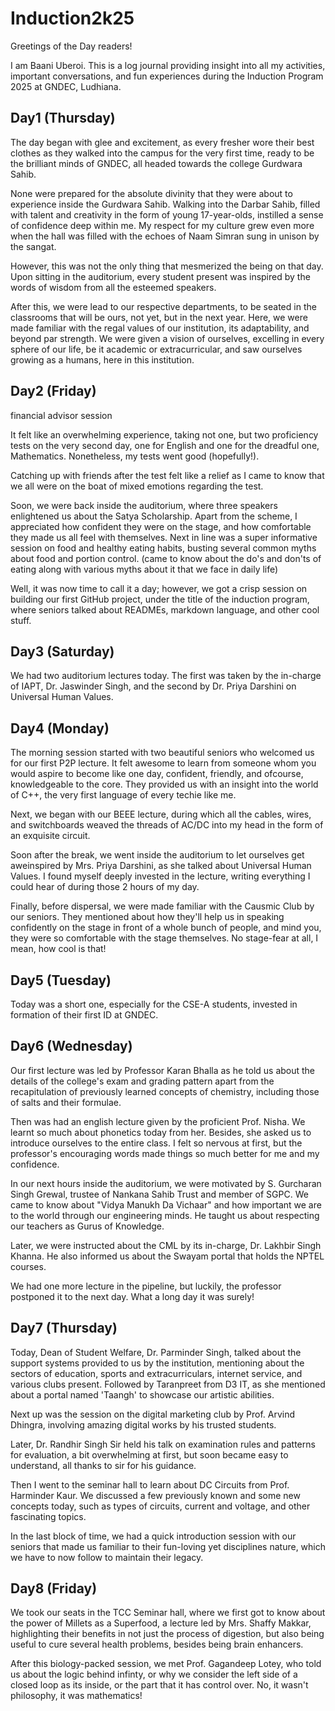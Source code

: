 # Induction2k25

Greetings of the Day readers!


I am Baani Uberoi. This is a log journal providing insight into all my activities, important conversations, and fun experiences during the Induction Program 2025 at GNDEC, Ludhiana. 


## Day1 (Thursday)
The day began with glee and excitement, as every fresher wore their best clothes as they walked into the campus for the very first time, ready to be the brilliant minds of GNDEC, all headed towards the college Gurdwara Sahib.

None were prepared for the absolute divinity that they were about to experience inside the Gurdwara Sahib. Walking into the Darbar Sahib, filled with talent and creativity in the form of young 17-year-olds, instilled a sense of confidence deep within me. My respect for my culture grew even more when the hall was filled with the echoes of Naam Simran sung in unison by the sangat.

However, this was not the only thing that mesmerized the being on that day. Upon sitting in the auditorium, every student present was inspired by the words of wisdom from all the esteemed speakers.

After this, we were lead to our respective departments, to be seated in the classrooms that will be ours, not yet, but in the next year. Here, we were made familiar with the regal values of our institution, its adaptability, and beyond par strength. We were given a vision of ourselves, excelling in every sphere of our life, be it academic or extracurricular, and saw ourselves growing as a humans, here in this institution.


## Day2 (Friday)

financial advisor session

It felt like an overwhelming experience, taking not one, but two proficiency tests on the very second day, one for English and one for the dreadful one, Mathematics. Nonetheless, my tests went good (hopefully!).

Catching up with friends after the test felt like a relief as I came to know that we all were on the boat of mixed emotions regarding the test.

Soon, we were back inside the auditorium, where three speakers enlightened us about the Satya Scholarship. Apart from the scheme, I appreciated how confident they were on the stage, and how comfortable they made us all feel with themselves.
Next in line was a super informative session on food and healthy eating habits, busting several common myths about food and portion control. (came to know about the do's and don'ts of eating along with various myths about it that we face in daily life)

Well, it was now time to call it a day; however, we got a crisp session on building our first GitHub project, under the title of the induction program, where seniors talked about READMEs, markdown language, and other cool stuff.


## Day3 (Saturday)

We had two auditorium lectures today. The first was taken by the in-charge of IAPT, Dr. Jaswinder Singh, and the second by Dr. Priya Darshini on Universal Human Values.

## Day4 (Monday)

The morning session started with two beautiful seniors who welcomed us for our first P2P lecture. It felt awesome to learn from someone whom you would aspire to become like one day, confident, friendly, and ofcourse, knowledgeable to the core. They provided us with an insight into the world of C++, the very first language of every techie like me. 

Next, we began with our BEEE lecture, during which all the cables, wires, and switchboards weaved the threads of AC/DC into my head in the form of an exquisite circuit.

Soon after the break, we went inside the auditorium to let ourselves get aweinspired by Mrs. Priya Darshini, as she talked about Universal Human Values. I found myself deeply invested in the lecture, writing everything I could hear of during those 2 hours of my day.

Finally, before dispersal, we were made familiar with the Causmic Club by our seniors. They mentioned about how they'll help us in speaking confidently on the stage in front of a whole bunch of people, and mind you, they were so comfortable with the stage themselves. No stage-fear at all, I mean, how cool is that!


## Day5 (Tuesday)

Today was a short one, especially for the CSE-A students, invested in formation of their first ID at GNDEC.


## Day6 (Wednesday)

Our first lecture was led by Professor Karan Bhalla as he told us about the details of the college's exam and grading pattern apart from the recapitulation of previously learned concepts of chemistry, including those of salts and their formulae.

Then was had an english lecture given by the proficient Prof. Nisha. We learnt so much about phonetics today from her. Besides, she asked us to introduce ourselves to the entire class. I felt so nervous at first, but the professor's encouraging words made things so much better for me and my confidence.

In our next hours inside the auditorium, we were motivated by S. Gurcharan Singh Grewal, trustee of Nankana Sahib Trust and member of SGPC. We came to know about "Vidya Manukh Da Vichaar" and how important we are to the world through our engineering minds. He taught us about respecting our teachers as Gurus of Knowledge.

Later, we were instructed about the CML by its in-charge, Dr. Lakhbir Singh Khanna. He also informed us about the Swayam portal that holds the NPTEL courses.

We had one more lecture in the pipeline, but luckily, the professor postponed it to the next day. What a long day it was surely!

## Day7 (Thursday)

Today, Dean of Student Welfare, Dr. Parminder Singh, talked about the support systems provided to us by the institution, mentioning about the sectors of education, sports and extracurriculars, internet service, and various clubs present. Followed by Taranpreet from D3 IT, as she mentioned about a portal named 'Taangh' to showcase our artistic abilities.

Next up was the session on the digital marketing club by Prof. Arvind Dhingra, involving amazing digital works by his trusted students.

Later, Dr. Randhir Singh Sir held his talk on examination rules and patterns for evaluation, a bit overwhelming at first, but soon became easy to understand, all thanks to sir for his guidance.

Then I went to the seminar hall to learn about DC Circuits from Prof. Harminder Kaur. We discussed a few previously known and some new concepts today, such as types of circuits, current and voltage, and other fascinating topics.

In the last block of time, we had a quick introduction session with our seniors that made us familiar to their fun-loving yet disciplines nature, which we have to now follow to maintain their legacy.

## Day8 (Friday)

We took our seats in the TCC Seminar hall, where we first got to know about the power of Millets as a Superfood, a lecture led by Mrs. Shaffy Makkar, highlighting their benefits in not just the process of digestion, but also being useful to cure several health problems, besides being brain enhancers.

After this biology-packed session, we met Prof. Gagandeep Lotey, who told us about the logic behind infinty, or why we consider the left side of a closed loop as its inside, or the part that it has control over. No, it wasn't philosophy, it was mathematics!
